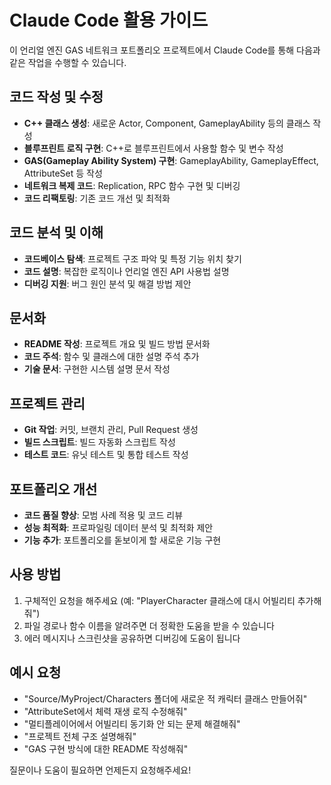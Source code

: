 # Claude Code 활용 가이드

이 언리얼 엔진 GAS 네트워크 포트폴리오 프로젝트에서 Claude Code를 통해 다음과 같은 작업을 수행할 수 있습니다.

## 코드 작성 및 수정

- **C++ 클래스 생성**: 새로운 Actor, Component, GameplayAbility 등의 클래스 작성
- **블루프린트 로직 구현**: C++로 블루프린트에서 사용할 함수 및 변수 작성
- **GAS(Gameplay Ability System) 구현**: GameplayAbility, GameplayEffect, AttributeSet 등 작성
- **네트워크 복제 코드**: Replication, RPC 함수 구현 및 디버깅
- **코드 리팩토링**: 기존 코드 개선 및 최적화

## 코드 분석 및 이해

- **코드베이스 탐색**: 프로젝트 구조 파악 및 특정 기능 위치 찾기
- **코드 설명**: 복잡한 로직이나 언리얼 엔진 API 사용법 설명
- **디버깅 지원**: 버그 원인 분석 및 해결 방법 제안

## 문서화

- **README 작성**: 프로젝트 개요 및 빌드 방법 문서화
- **코드 주석**: 함수 및 클래스에 대한 설명 주석 추가
- **기술 문서**: 구현한 시스템 설명 문서 작성

## 프로젝트 관리

- **Git 작업**: 커밋, 브랜치 관리, Pull Request 생성
- **빌드 스크립트**: 빌드 자동화 스크립트 작성
- **테스트 코드**: 유닛 테스트 및 통합 테스트 작성

## 포트폴리오 개선

- **코드 품질 향상**: 모범 사례 적용 및 코드 리뷰
- **성능 최적화**: 프로파일링 데이터 분석 및 최적화 제안
- **기능 추가**: 포트폴리오를 돋보이게 할 새로운 기능 구현

## 사용 방법

1. 구체적인 요청을 해주세요 (예: "PlayerCharacter 클래스에 대시 어빌리티 추가해줘")
2. 파일 경로나 함수 이름을 알려주면 더 정확한 도움을 받을 수 있습니다
3. 에러 메시지나 스크린샷을 공유하면 디버깅에 도움이 됩니다

## 예시 요청

- "Source/MyProject/Characters 폴더에 새로운 적 캐릭터 클래스 만들어줘"
- "AttributeSet에서 체력 재생 로직 수정해줘"
- "멀티플레이어에서 어빌리티 동기화 안 되는 문제 해결해줘"
- "프로젝트 전체 구조 설명해줘"
- "GAS 구현 방식에 대한 README 작성해줘"

질문이나 도움이 필요하면 언제든지 요청해주세요!
